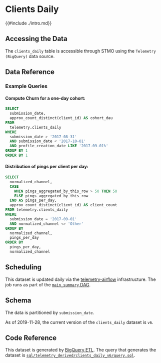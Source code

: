# Clients Daily

{{#include ./intro.md}}

## Accessing the Data

The `clients_daily` table is accessible through STMO using the
`Telemetry (BigQuery)` data source.

## Data Reference

### Example Queries

#### Compute Churn for a one-day cohort:

```sql
SELECT
  submission_date,
  approx_count_distinct(client_id) AS cohort_dau
FROM
  telemetry.clients_daily
WHERE
  submission_date > '2017-08-31'
  AND submission_date < '2017-10-01'
  AND profile_creation_date LIKE '2017-09-01%'
GROUP BY 1
ORDER BY 1
```

#### Distribution of pings per client per day:

```sql
SELECT
  normalized_channel,
  CASE
    WHEN pings_aggregated_by_this_row > 50 THEN 50
    ELSE pings_aggregated_by_this_row
  END AS pings_per_day,
  approx_count_distinct(client_id) AS client_count
FROM telemetry.clients_daily
WHERE
  submission_date = '2017-09-01'
  AND normalized_channel <> 'Other'
GROUP BY
  normalized_channel,
  pings_per_day
ORDER BY
  pings_per_day,
  normalized_channel
```

## Scheduling

This dataset is updated daily via the
[telemetry-airflow](https://github.com/mozilla/telemetry-airflow) infrastructure.
The job runs as part of the [`main_summary` DAG](https://github.com/mozilla/telemetry-airflow/blob/master/dags/bqetl_main_summary.py).

## Schema

The data is partitioned by `submission_date`.

As of 2019-11-28, the current version of the `clients_daily` dataset is `v6`.

## Code Reference

This dataset is generated by [BigQuery ETL](https://github.com/mozilla/bigquery-etl/). The query that generates the dataset is [`sql/telemetry_derived/clients_daily_v6/query.sql`](https://github.com/mozilla/bigquery-etl/blob/25b702d0824b96ec1342d653296adfbe1302027d/sql/telemetry_derived/clients_daily_v6/query.sql).
